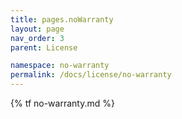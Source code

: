 ```yaml
---
title: pages.noWarranty
layout: page
nav_order: 3
parent: License

namespace: no-warranty
permalink: /docs/license/no-warranty
---
```

{% tf no-warranty.md %}